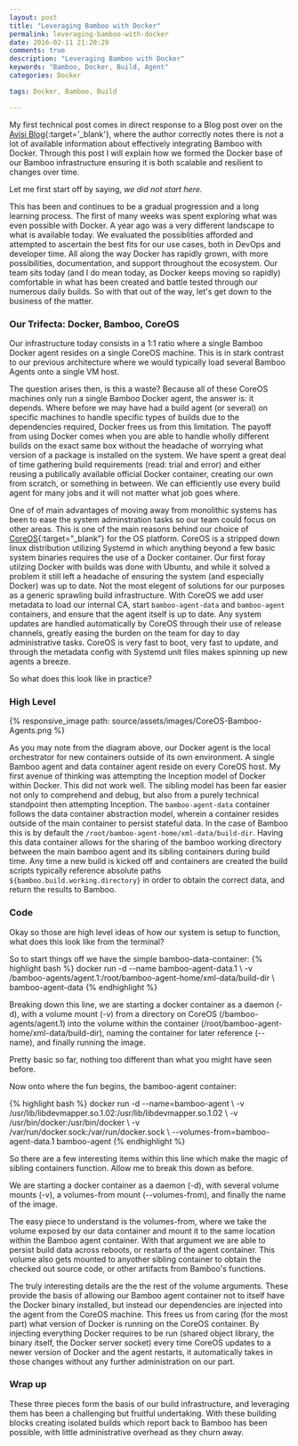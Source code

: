 ```yaml
---
layout: post
title: "Leveraging Bamboo with Docker"
permalink: leveraging-bamboo-with-docker
date: 2016-02-11 21:20:29
comments: true
description: "Leveraging Bamboo with Docker"
keywords: "Bamboo, Docker, Build, Agent"
categories: Docker

tags: Docker, Bamboo, Build

---
```


My first technical post comes in direct response to a Blog post over on the [Avisi Blog](http://blog.avisi.nl/2016/01/22/get-more-out-of-bamboo-with-docker-part-1 "Bamboo with docker part 1"){:target='_blank'}, where the author correctly notes there is not a lot of available information about effectively integrating Bamboo with Docker.  Through this post I will explain how we formed the Docker base of our Bamboo infrastructure ensuring it is both scalable and resilient to changes over time.

Let me first start off by saying, *we did not start here.*

This has been and continues to be a gradual progression and a long learning process.  The first of many weeks was spent exploring what was even possible with Docker.  A year ago was a very different landscape to what is available today.  We evaluated the possiblities afforded and attempted to ascertain the best fits for our use cases, both in DevOps and developer time.  All along the way Docker has rapidly grown, with more possibilities, documentation, and support throughout the ecosystem.  Our team sits today (and I do mean today, as Docker keeps moving so rapidly) comfortable in what has been created and battle tested through our numerous daily builds.  So with that out of the way, let's get down to the business of the matter.

### Our Trifecta: Docker, Bamboo, CoreOS

Our infrastructure today consists in a 1:1 ratio where a single Bamboo Docker agent resides on a single CoreOS machine.  This is in stark contrast to our previous architecture where we would typically load several Bamboo Agents onto a single VM host.

The question arises then, is this a waste?  Because all of these CoreOS machines only run a single Bamboo Docker agent, the answer is: it depends.  Where before we may have had a build agent (or several) on specific machines to handle specific types of builds due to the dependencies required, Docker frees us from this limitation.  The payoff from using Docker comes when you are able to handle wholly different builds on the exact same box without the headache of worrying what version of a package is installed on the system.  We have spent a great deal of time gathering build requirements (read: trial and error) and either reusing a publically available official Docker container, creating our own from scratch, or something in between.  We can efficiently use every build agent for many jobs and it will not matter what job goes where.

One of of main advantages of moving away from monolithic systems has been to ease the system adminstration tasks so our team could focus on other areas.  This is one of the main reasons behind our choice of [CoreOS](https://coreos.com){:target="_blank"} for the OS platform.  CoreOS is a stripped down linux distribution utilizing Systemd in which anything beyond a few basic system binaries requires the use of a Docker container.  Our first foray utilzing Docker with builds was done with Ubuntu, and while it solved a problem it still left a headache of ensuring the system (and especially Docker) was up to date.  Not the most elegent of solutions for our purposes as a generic sprawling build infrastructure.  With CoreOS we add user metadata to load our internal CA, start `bamboo-agent-data` and `bamboo-agent` containers, and ensure that the agent itself is up to date.  Any system updates are handled automatically by CoreOS through their use of release channels, greatly easing the burden on the team for day to day administrative tasks.  CoreOS is very fast to boot, very fast to update, and through the metadata config with Systemd unit files makes spinning up new agents a breeze.

So what does this look like in practice?

### High Level

{% responsive_image path: source/assets/images/CoreOS-Bamboo-Agents.png %}

As you may note from the diagram above, our Docker agent is the local orchestrator for new containers outside of its own environment.  A single Bamboo agent and data container agent reside on every CoreOS host.  My first avenue of thinking was attempting the Inception model of Docker within Docker.  This did not work well.  The sibling model has been far easier not only to comprehend and debug, but also from a purely technical standpoint then attempting Inception.  The `bamboo-agent-data` container follows the data container abstraction model, wherein a container resides outside of the main container to persist stateful data.  In the case of Bamboo this is by default the `/root/bamboo-agent-home/xml-data/build-dir`.  Having this data container allows for the sharing of the bamboo working directory between the main bamboo agent and its sibling containers during build time.  Any time a new build is kicked off and containers are created the build scripts typically reference absolute paths `${bamboo.build.working.directory}` in order to obtain the correct data, and return the results to Bamboo.

### Code

Okay so those are high level ideas of how our system is setup to function, what does this look like from the terminal?

So to start things off we have the simple bamboo-data-container:
{% highlight bash %}
docker run -d --name bamboo-agent-data.1 \ 
-v /bamboo-agents/agent.1:/root/bamboo-agent-home/xml-data/build-dir \ 
bamboo-agent-data
{% endhighlight %}

Breaking down this line, we are starting a docker container as a daemon (-d), with a volume mount (-v) from a directory on CoreOS (/bamboo-agents/agent.1) into the volume within the container (/root/bamboo-agent-home/xml-data/build-dir), naming the container for later reference (--name), and finally running the image.

Pretty basic so far, nothing too different than what you might have seen before.

Now onto where the fun begins, the bamboo-agent container:

{% highlight bash %}
docker run -d --name=bamboo-agent \ 
-v /usr/lib/libdevmapper.so.1.02:/usr/lib/libdevmapper.so.1.02 \ 
-v /usr/bin/docker:/usr/bin/docker \ 
-v /var/run/docker.sock:/var/run/docker.sock \ 
--volumes-from=bamboo-agent-data.1 bamboo-agent
{% endhighlight %}

So there are a few interesting items within this line which make the magic of sibling containers function.  Allow me to break this down as before.

We are starting a docker container as a daemon (-d), with several volume mounts (-v), a volumes-from mount (--volumes-from), and finally the name of the image.  

The easy piece to understand is the volumes-from, where we take the volume exposed by our data container and mount it to the same location within the Bamboo agent container.  With that argument we are able to persist build data across reboots, or restarts of the agent container.  This volume also gets mounted to anyother sibling container to obtain the checked out source code, or other artifacts from Bamboo's functions.

The truly interesting details are the the rest of the volume arguments.  These provide the basis of allowing our Bamboo agent container not to itself have the Docker binary installed, but instead our dependencies are injected into the agent from the CoreOS machine.  This frees us from caring (for the most part) what version of Docker is running on the CoreOS container.  By injecting everything Docker requires to be run (shared object library, the binary itself, the Docker server socket) every time CoreOS updates to a newer version of Docker and the agent restarts, it automatically takes in those changes without any further administration on our part.

### Wrap up

These three pieces form the basis of our build infrastructure, and leveraging them has been a challenging but fruitful undertaking.  With these building blocks creating isolated builds which report back to Bamboo has been possible, with little administrative overhead as they churn away.



